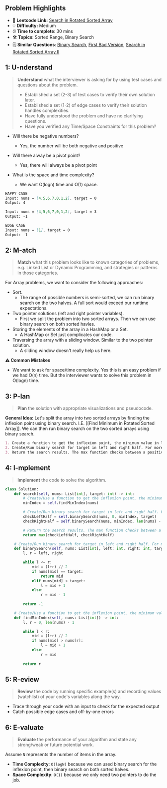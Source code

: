 ## Problem Highlights

* 🔗 **Leetcode Link:** [Search in Rotated Sorted Array](https://leetcode.com/problems/search-in-rotated-sorted-array/)
* 💡 **Difficulty:** Medium
* ⏰ **Time to complete**: 30 mins
* 🛠️ **Topics**: Sorted Range, Binary Search 
* 🗒️ **Similar Questions**: [Binary Search](https://leetcode.com/problems/binary-search/), [First Bad Version](https://leetcode.com/problems/first-bad-version/), [Search in Rotated Sorted Array II](https://leetcode.com/problems/search-in-rotated-sorted-array-ii/)
    
## 1: U-nderstand
 
> **Understand** what the interviewer is asking for by using test cases and questions about the problem.
> 
> - Established a set (2-3) of test cases to verify their own solution later.
> - Established a set (1-2) of edge cases to verify their solution handles complexities.
> - Have fully understood the problem and have no clarifying questions.
> - Have you verified any Time/Space Constraints for this problem?

- Will there be negative numbers?
    - Yes, the number will be both negative and positive

- Will there alway be a pivot point?
    - Yes, there will always be a pivot point

- What is the space and time complexity?
    - We want O(logn) time and O(1) space. 


```markdown
HAPPY CASE
Input: nums = [4,5,6,7,0,1,2], target = 0
Output: 4

Input: nums = [4,5,6,7,0,1,2], target = 3
Output: -1

EDGE CASE
Input: nums = [1], target = 0
Output: -1
```   
    
## 2: M-atch

<!-- See https://docs.google.com/document/d/1hYT1hoOJ6pFIt8A5q-PIZmYP7pB4WqlzyUJgFx9x2mY/edit#heading=h.ya2de4n4zsds for list of algorithms based on question type-->

> **Match** what this problem looks like to known categories of problems, e.g. Linked List or Dynamic Programming, and strategies or patterns in those categories.

For Array problems, we want to consider the following approaches:

- Sort. 
    - The range of possible numbers is semi-sorted, we can run binary search on the two halves. A full sort would exceed our runtime expectations.
- Two pointer solutions (left and right pointer variables). 
    - First we split the problem into two sorted arrays. Then we can use binary search on both sorted havles. 
- Storing the elements of the array in a HashMap or a Set. 
    - A HashMap or Set just complicates our code.
- Traversing the array with a sliding window. Similar to the two pointer solution. 
    - A sliding window doesn't really help us here.

**⚠️ Common Mistakes**

* We want to ask for space/time complexity. Yes this is an easy problem if we had O(n) time. But the interviewer wants to solve this problem in O(logn) time.


## 3: P-lan

> **Plan** the solution with appropriate visualizations and pseudocode.

**General Idea:** Let's split the array into two sorted arrays by finding the inflexion point using binary search. I.E. [[Find Minimum in Rotated Sorted Array]]. We can then run binary search on the two sorted arrays using binary search. 


```markdown
1. Create a function to get the inflexion point, the minimum value in list. For more details see [[Find Minimum in Rotated Sorted Array]]
2. Create/Run binary search for target in left and right half. For more details see [[Binary Search Problem]]
3. Return the search results. The max function checks between a positive value(found index) vs negative value(not found index).
```

## 4: I-mplement

> **Implement** the code to solve the algorithm.

```python
class Solution:
    def search(self, nums: List[int], target: int) -> int:
        # Create/Use a function to get the inflexion point, the minimum value in list. For more details see [[Find Minimum in Rotated Sorted Array]]
        minIndex = self.findMinIndex(nums)

        # Create/Run binary search for target in left and right half. For more details see [[Binary Search Problem]]
        checkLeftHalf = self.binarySearch(nums, 0, minIndex, target)
        checkRightHalf = self.binarySearch(nums, minIndex, len(nums) - 1, target)

        # Return the search results. The max function checks between a positive value(found index) vs negative value(not found index).
        return max(checkLeftHalf, checkRightHalf)

    # Create/Run binary search for target in left and right half. For more details see [[Binary Search Problem]]
    def binarySearch(self, nums: List[int], left: int, right: int, target: int) -> int:
        l, r = left, right

        while l <= r:
            mid = (l+r) // 2
            if nums[mid] == target:
                return mid
            elif nums[mid] < target:
                l = mid + 1
            else:
                r = mid - 1
            
        return -1 

    # Create/Use a function to get the inflexion point, the minimum value in list. For more details see [[Find Minimum in Rotated Sorted Array]]
    def findMinIndex(self, nums: List[int]) -> int:
        l, r = 0, len(nums) - 1

        while l < r:
            mid = (l+r) // 2
            if nums[mid] > nums[r]:
                l = mid + 1
            else:
                r = mid
        
        return r
```
    
## 5: R-eview

> **Review** the code by running specific example(s) and recording values (watchlist) of your code's variables along the way.

- Trace through your code with an input to check for the expected output
- Catch possible edge cases and off-by-one errors

## 6: E-valuate

> **Evaluate** the performance of your algorithm and state any strong/weak or future potential work.

Assume `N` represents the number of items in the array.

* **Time Complexity**: `O(logN)` because we can used binary search for the inflexion point, then binary search on both sorted halves. 
* **Space Complexity**: `O(1)` because we only need two pointers to do the job.